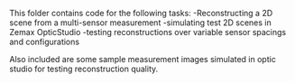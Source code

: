This folder contains code for the following tasks:
  -Reconstructing a 2D scene from a multi-sensor measurement
  -simulating test 2D scenes in Zemax OpticStudio
  -testing reconstructions over variable sensor spacings and configurations
  
 Also included are some sample measurement images simulated in optic studio for testing reconstruction quality.

